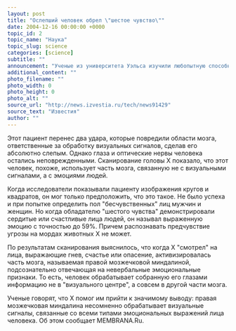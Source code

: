 ```yaml
---
layout: post
title: "Ослепший человек обрел \"шестое чувство\""
date: 2004-12-16 00:00:00 +0000
topic_id: 2
topic_name: "Наука"
topic_slug: science
categories: [science]
subtitle: ""
announcement: "Ученые из университета Уэльса изучили любопытную способность 52-летнего пациента X. Слепой человек обладает \"шестым чувством\", которое позволяет ему распознавать эмоции на лицах людей."
additional_content: ""
photo_filename: ""
photo_width: 0
photo_height: 0
photo_alt: ""
source_url: "http://news.izvestia.ru/tech/news91429"
source_text: "Известия"
author: ""
---
```

Этот пациент перенес два удара, которые повредили области мозга, ответственные за обработку визуальных сигналов, сделав его абсолютно слепым. Однако глаза и оптические нервы человека остались неповрежденными. Сканирование головы X показало, что этот человек, похоже, использует часть мозга, связанную не с визуальными сигналами, а с эмоциями людей.

Когда исследователи показывали пациенту изображения кругов и квадратов, он мог только предположить, что это такое. Не было успеха и при попытке определить пол "бесчувственных" лиц мужчин и женщин. Но когда обладателю "шестого чувства" демонстрировали сердитые или счастливые лица людей, он называл выраженную эмоцию с точностью до 59%. Причем распознавать предчувствие угрозы на мордах животных X не может.

По результатам сканирования выяснилось, что когда X "смотрел" на лица, выражающие гнев, счастье или опасение, активизировалась часть мозга, называемая правой мозжечковой миндалиной, подсознательно отвечающая на невербальные эмоциональные признаки. То есть, человек обрабатывает собранную его глазами информацию не в "визуального центре", а совсем в другой части мозга.

Ученые говорят, что X помог им прийти к значимому выводу: правая мозжечковая миндалина несомненно обрабатывает визуальные сигналы, связанные со всеми типами эмоциональных выражений лица человека. Об этом сообщает MEMBRANA.Ru.
